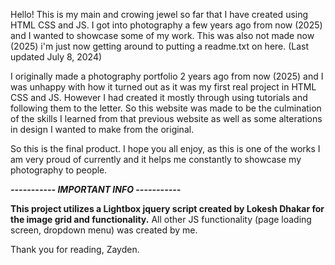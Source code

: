 Hello! This is my main and crowing jewel so far that I have created using HTML CSS and JS. I got into photography a few years ago from now (2025) and I wanted to showcase some of my work. This was also not made now (2025) i'm just now getting around to putting a readme.txt on here. (Last updated July 8, 2024)

I originally made a photography portfolio 2 years ago from now (2025) and I was unhappy with how it turned out as it was my first real project in HTML CSS and JS. However I had created it mostly through using tutorials and following them to the letter. So this website was made to be the culmination of the skills I learned from that previous website as well as some alterations in design I wanted to make from the original.

So this is the final product. I hope you all enjoy, as this is one of the works I am very proud of currently and it helps me constantly to showcase my photography to people.

***----------- IMPORTANT INFO -----------***

**This project utilizes a Lightbox jquery script created by Lokesh Dhakar for the image grid and functionality.** All other JS functionality (page loading screen, dropdown menu) was created by me.

Thank you for reading, Zayden.
